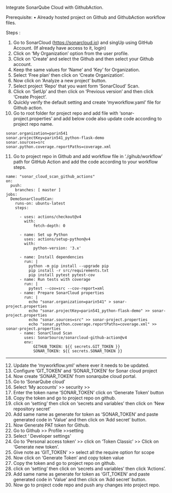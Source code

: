 Integrate SonarQube Cloud with GithubAction.

Prerequisite:
•	Already hosted project on Github and GithubAction workflow files.


Steps :
1.	Go to SonarCloud (https://sonarcloud.io) and singUp using GitHub Account. (If already have access to it, login)
2.	Click on ‘My Organization’ option from the user profile.
3.	Click on ‘Create’ and select the Github and then select your Github account.
4.	Keep the same values for ‘Name’ and ‘Key’ for Organization.
5.	Select ‘Free plan’ then click on ‘Create Organization’.
6.	Now click on ‘Analyze a new project’ button.
7.	Select project ‘Repo’ that you want form ‘SonarCloud’ Scan.
8.	Click on ‘SetUp’ and then click on ‘Previous version’ and then click ‘Create Project’.
9.	Quickly verify the default setting and create ‘myworkflow.yaml’ file for Github action.
10.	Go to root folder for project repo and add file with ‘sonar-project.properties’ and add below code also update code according to project repo name.
```
sonar.organization=parin541
sonar.projectKey=parin541_python-flask-demo
sonar.sources=src
sonar.python.coverage.reportPaths=coverage.xml
```

11.	Go to project repo in Github and add workflow file in ‘./gihub/workflow’ path for GitHub Action and add the code according to your workflow steps.
```
name: "sonar_cloud_scan_github_actions"
on:
  push:
    branches: [ master ]
jobs:
  DemoSonarCloudSCan:
    runs-on: ubuntu-latest
    steps:

      - uses: actions/checkout@v4
        with:
            fetch-depth: 0

      - name: Set up Python
        uses: actions/setup-python@v4
        with:
            python-version: '3.x'

      - name: Install dependencies
        run: |
          python -m pip install --upgrade pip
          pip install -r src/requirements.txt
          pip install pytest pytest-cov
      - name: Run tests with coverage
        run: |
          pytest --cov=src --cov-report=xml
      - name: Prepare SonarCloud properties
        run: |
          echo "sonar.organization=parin541" > sonar-project.properties
          echo "sonar.projectKey=parin541_python-flask-demo" >> sonar-project.properties
          echo "sonar.sources=src" >> sonar-project.properties
          echo "sonar.python.coverage.reportPaths=coverage.xml" >> sonar-project.properties
      - name: SonarCloud Scan
        uses: SonarSource/sonarcloud-github-action@v4
        env:
            GITHUB_TOKEN: ${{ secrets.GIT_TOKEN }}
            SONAR_TOKEN: ${{ secrets.SONAR_TOKEN }}

```



---------------
12.	Update the ‘myworkflow.yml’ where ever it needs to be updated.
13.	Configure ‘GIT_TOKEN’ and ‘SONAR_TOKEN’ for Sonar cloud project
14.	Now create ‘SONAR_TOKEN’ from sonarqube cloud portal.
15.	Go to ‘SonarQube cloud’ 
16.	Select ‘My accounts’ >> security >> 
17.	Enter the token name ‘SONAR_TOKEN’ click on ‘Generate Token’ button
18.	Copy the token and go to project repo on github.
19.	click on ‘setting’ then click on ‘secrets and variables’ then click on ‘New repository secret’
20.	Add same name as generate for token as ‘SONAR_TOKEN’ and paste generated code in ‘Value’ and then click on ‘Add secret’ button.
21.	 Now Generate PAT token for Github.
22.	Go to Github >> Profile >>setting
23.	 Select ‘ Developer settings’
24.	Go to ‘Personal access token’  >> click on ‘Token Classic’ >> Click on ‘Generate new token’.
25.	Give note as ‘GIT_TOKEN’ >> select all the require option for scope
26.	Now click on ‘Generate Token’ and copy token value
27.	Copy the token and go to project repo on github.
28.	click on ‘setting’ then click on ‘secrets and variables’ then click ‘Actions’.
29. Add same name as generate for token as ‘GIT_TOKEN’ and paste generated code in ‘Value’ and then click on ‘Add secret’ button.
30. Now go to project code repo and push any changes into  project repo.


